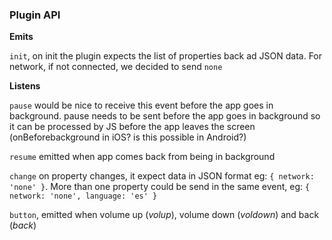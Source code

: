 ### Plugin API

**Emits**

`init`, on init the plugin expects the list of properties back ad JSON data. For network, if not connected, we decided to send `none`

**Listens**

`pause` would be nice to receive this event before the app goes in background. pause needs to be sent before the app goes in background so it can be processed by JS before the app leaves the screen (onBeforebackground in iOS? is this possible in Android?)

`resume` emitted when app comes back from being in background

`change` on property changes, it expect data in JSON format eg: `{ network: 'none' }`. More than one property could be send in the same event, eg: `{ network: 'none', language: 'es' }`

`button`, emitted when volume up (*volup*), volume down (*voldown*) and back (*back*)
